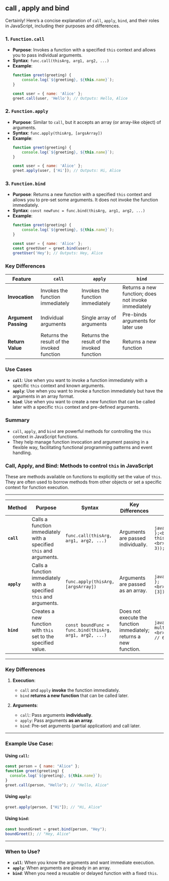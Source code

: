 


## call , apply and bind



Certainly! Here’s a concise explanation of `call`, `apply`, `bind`, and their roles in JavaScript, including their purposes and differences.

### 1. `Function.call`
- **Purpose**: Invokes a function with a specified `this` context and allows you to pass individual arguments.
- **Syntax**: `func.call(thisArg, arg1, arg2, ...)`
- **Example**:
  ```javascript
  function greet(greeting) {
      console.log(`${greeting}, ${this.name}`);
  }
  
  const user = { name: 'Alice' };
  greet.call(user, 'Hello'); // Outputs: Hello, Alice
  ```

### 2. `Function.apply`
- **Purpose**: Similar to `call`, but it accepts an array (or array-like object) of arguments.
- **Syntax**: `func.apply(thisArg, [argsArray])`
- **Example**:
  ```javascript
  function greet(greeting) {
      console.log(`${greeting}, ${this.name}`);
  }
  
  const user = { name: 'Alice' };
  greet.apply(user, ['Hi']); // Outputs: Hi, Alice
  ```

### 3. `Function.bind`
- **Purpose**: Returns a new function with a specified `this` context and allows you to pre-set some arguments. It does not invoke the function immediately.
- **Syntax**: `const newFunc = func.bind(thisArg, arg1, arg2, ...)`
- **Example**:
  ```javascript
  function greet(greeting) {
      console.log(`${greeting}, ${this.name}`);
  }
  
  const user = { name: 'Alice' };
  const greetUser = greet.bind(user);
  greetUser('Hey'); // Outputs: Hey, Alice
  ```

### Key Differences

| Feature                  | `call`                             | `apply`                            | `bind`                              |
|--------------------------|------------------------------------|-----------------------------------|-------------------------------------|
| **Invocation**           | Invokes the function immediately    | Invokes the function immediately   | Returns a new function; does not invoke immediately |
| **Argument Passing**     | Individual arguments                | Single array of arguments          | Pre-binds arguments for later use   |
| **Return Value**         | Returns the result of the invoked function | Returns the result of the invoked function | Returns a new function               |

### Use Cases
- **`call`**: Use when you want to invoke a function immediately with a specific `this` context and known arguments.
- **`apply`**: Use when you want to invoke a function immediately but have the arguments in an array format.
- **`bind`**: Use when you want to create a new function that can be called later with a specific `this` context and pre-defined arguments.

### Summary
- `call`, `apply`, and `bind` are powerful methods for controlling the `this` context in JavaScript functions.
- They help manage function invocation and argument passing in a flexible way, facilitating functional programming patterns and event handling.



### **Call, Apply, and Bind**: Methods to control `this` in JavaScript

These are methods available on functions to explicitly set the value of `this`. They are often used to borrow methods from other objects or set a specific context for function execution.

---

|**Method**|**Purpose**|**Syntax**|**Key Differences**|**Example**|
|---|---|---|---|---|
|**`call`**|Calls a function immediately with a specified `this` and arguments.|`func.call(thisArg, arg1, arg2, ...)`|Arguments are passed individually.|`javascript<br>const obj = { num: 2 };<br>function multiply(x) { return this.num * x; }<br>console.log(multiply.call(obj, 3)); // 6<br>`|
|**`apply`**|Calls a function immediately with a specified `this` and arguments.|`func.apply(thisArg, [argsArray])`|Arguments are passed as an array.|`javascript<br>const obj = { num: 2 };<br>console.log(multiply.apply(obj, [3])); // 6<br>`|
|**`bind`**|Creates a new function with `this` set to the specified value.|`const boundFunc = func.bind(thisArg, arg1, arg2, ...)`|Does not execute the function immediately; returns a new function.|`javascript<br>const boundMultiply = multiply.bind(obj);<br>console.log(boundMultiply(3)); // 6<br>`|

---

### Key Differences

1. **Execution**:
    
    - `call` and `apply` **invoke** the function immediately.
    - `bind` **returns a new function** that can be called later.
2. **Arguments**:
    
    - `call`: Pass arguments **individually**.
    - `apply`: Pass arguments **as an array**.
    - `bind`: Pre-set arguments (partial application) and call later.

---

### Example Use Case:

#### Using `call`:

```javascript
const person = { name: "Alice" };
function greet(greeting) {
  console.log(`${greeting}, ${this.name}`);
}
greet.call(person, "Hello"); // "Hello, Alice"
```

#### Using `apply`:

```javascript
greet.apply(person, ["Hi"]); // "Hi, Alice"
```

#### Using `bind`:

```javascript
const boundGreet = greet.bind(person, "Hey");
boundGreet(); // "Hey, Alice"
```

---

### When to Use?

- **`call`**: When you know the arguments and want immediate execution.
- **`apply`**: When arguments are already in an array.
- **`bind`**: When you need a reusable or delayed function with a fixed `this`.